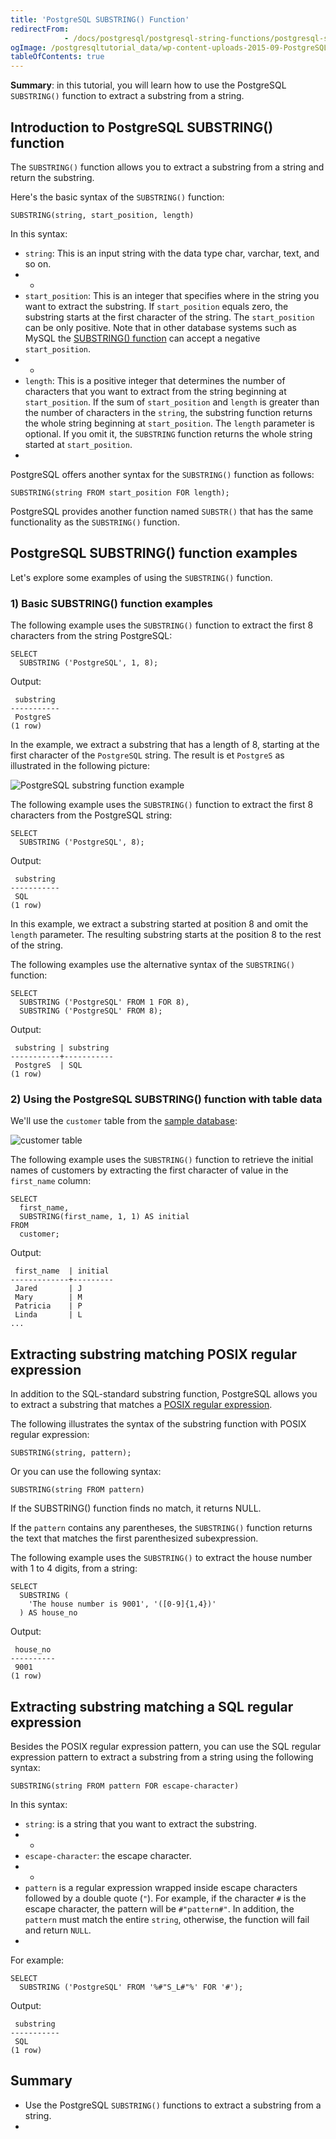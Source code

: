 ```yaml
---
title: 'PostgreSQL SUBSTRING() Function'
redirectFrom: 
            - /docs/postgresql/postgresql-string-functions/postgresql-substring/
ogImage: /postgresqltutorial_data/wp-content-uploads-2015-09-PostgreSQL-substring-function-example.jpg
tableOfContents: true
---
```


**Summary**: in this tutorial, you will learn how to use the PostgreSQL `SUBSTRING()` function to extract a substring from a string.



## Introduction to PostgreSQL SUBSTRING() function



The `SUBSTRING()` function allows you to extract a substring from a string and return the substring.



Here's the basic syntax of the `SUBSTRING()` function:



```
SUBSTRING(string, start_position, length)
```



In this syntax:



- `string`: This is an input string with the data type char, varchar, text, and so on.
- -
- `start_position`: This is an integer that specifies where in the string you want to extract the substring. If `start_position` equals zero, the substring starts at the first character of the string. The `start_position` can be only positive. Note that in other database systems such as MySQL the [SUBSTRING() function](https://www.mysqltutorial.org/mysql-string-functions/mysql-substring/) can accept a negative `start_position`.
- -
- `length`: This is a positive integer that determines the number of characters that you want to extract from the string beginning at `start_position`. If the sum of `start_position` and `length` is greater than the number of characters in the `string`, the substring function returns the whole string beginning at `start_position`. The `length` parameter is optional. If you omit it, the `SUBSTRING` function returns the whole string started at `start_position`.
- 


PostgreSQL offers another syntax for the `SUBSTRING()` function as follows:



```
SUBSTRING(string FROM start_position FOR length);
```



PostgreSQL provides another function named `SUBSTR()` that has the same functionality as the `SUBSTRING()` function.



## PostgreSQL SUBSTRING() function examples



Let's explore some examples of using the `SUBSTRING()` function.



### 1) Basic SUBSTRING() function examples



The following example uses the `SUBSTRING()` function to extract the first 8 characters from the string PostgreSQL:



```
SELECT
  SUBSTRING ('PostgreSQL', 1, 8);
```



Output:



```
 substring
-----------
 PostgreS
(1 row)
```



In the example, we extract a substring that has a length of 8, starting at the first character of the `PostgreSQL` string. The result is et `PostgreS` as illustrated in the following picture:



![PostgreSQL substring function example](/postgresqltutorial_data/wp-content-uploads-2015-09-PostgreSQL-substring-function-example.jpg)



The following example uses the `SUBSTRING()` function to extract the first 8 characters from the PostgreSQL string:



```
SELECT
  SUBSTRING ('PostgreSQL', 8);
```



Output:



```
 substring
-----------
 SQL
(1 row)
```



In this example, we extract a substring started at position 8 and omit the `length` parameter. The resulting substring starts at the position 8 to the rest of the string.



The following examples use the alternative syntax of the `SUBSTRING()` function:



```
SELECT
  SUBSTRING ('PostgreSQL' FROM 1 FOR 8),
  SUBSTRING ('PostgreSQL' FROM 8);
```



Output:



```
 substring | substring
-----------+-----------
 PostgreS  | SQL
(1 row)
```



### 2) Using the PostgreSQL SUBSTRING() function with table data



We'll use the `customer` table from the [sample database](https://www.postgresqltutorial.com/postgresql-getting-started/postgresql-sample-database/):



![customer table](/postgresqltutorial_data/wp-content-uploads-2019-05-customer.png)



The following example uses the `SUBSTRING()` function to retrieve the initial names of customers by extracting the first character of value in the `first_name` column:



```
SELECT
  first_name,
  SUBSTRING(first_name, 1, 1) AS initial
FROM
  customer;
```



Output:



```
 first_name  | initial
-------------+---------
 Jared       | J
 Mary        | M
 Patricia    | P
 Linda       | L
...
```



## Extracting substring matching POSIX regular expression



In addition to the SQL-standard substring function, PostgreSQL allows you to extract a substring that matches a [POSIX regular expression](https://en.wikipedia.org/wiki/Regular_expression#POSIX_basic_and_extended).



The following illustrates the syntax of the substring function with POSIX regular expression:



```
SUBSTRING(string, pattern);
```



Or you can use the following syntax:



```
SUBSTRING(string FROM pattern)
```



If the SUBSTRING() function finds no match, it returns NULL.



If the `pattern` contains any parentheses, the `SUBSTRING()` function returns the text that matches the first parenthesized subexpression.



The following example uses the `SUBSTRING()` to extract the house number with 1 to 4 digits, from a string:



```
SELECT
  SUBSTRING (
    'The house number is 9001', '([0-9]{1,4})'
  ) AS house_no
```



Output:



```
 house_no
----------
 9001
(1 row)
```



## Extracting substring matching a SQL regular expression



Besides the POSIX regular expression pattern, you can use the SQL regular expression pattern to extract a substring from a string using the following syntax:



```
SUBSTRING(string FROM pattern FOR escape-character)
```



In this syntax:



- `string`: is a string that you want to extract the substring.
- -
- `escape-character`: the escape character.
- -
- `pattern` is a regular expression wrapped inside escape characters followed by a double quote (`"`). For example, if the character `#` is the escape character, the pattern will be `#"pattern#"`. In addition, the `pattern` must match the entire `string`, otherwise, the function will fail and return `NULL`.
- 


For example:



```
SELECT
  SUBSTRING ('PostgreSQL' FROM '%#"S_L#"%' FOR '#');
```



Output:



```
 substring
-----------
 SQL
(1 row)
```



## Summary



- Use the PostgreSQL `SUBSTRING()` functions to extract a substring from a string.
- 
